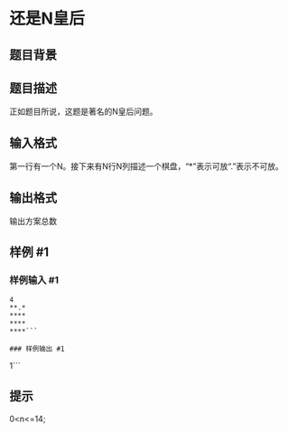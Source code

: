 # 还是N皇后

## 题目背景



## 题目描述

正如题目所说，这题是著名的N皇后问题。


## 输入格式

第一行有一个N。接下来有N行N列描述一个棋盘，“\*”表示可放“.”表示不可放。


## 输出格式

输出方案总数


## 样例 #1

### 样例输入 #1
```
4
**.*
****
****
****```

### 样例输出 #1

```
1```

## 提示

0<n<=14;

